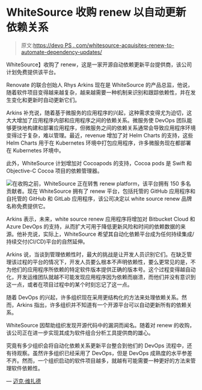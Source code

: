 # WhiteSource 收购 renew 以自动更新依赖关系

> 原文:[https://devo PS . com/whitesource-acquisites-renew-to-automate-dependency-updates/](https://devops.com/whitesource-acquires-renovate-to-automate-dependency-updates/)

WhiteSource】收购了 renew，这是一家开源自动依赖更新平台提供商，该公司计划免费提供该平台。

Renovate 的联合创始人 Rhys Arkins 现在是 WhiteSource 的产品总监，他说，随着软件项目变得越来越复杂，越来越需要一种机制来识别和跟踪依赖性，并在发生变化和更新时自动更新它们。

Arkins 补充说，随着基于微服务的应用程序的兴起，这种需求变得尤为迫切，这大大增加了应用程序内部和应用程序之间的依赖关系。微服务使 DevOps 团队能够更快地构建和部署应用程序，但微服务之间的依赖关系通常会导致应用程序环境变得过于复杂，难以管理。最近，revenue 增加了对 Helm Charts 的支持，这些 Helm Charts 用于在 Kubernetes 环境中打包应用程序，许多微服务现在都部署在 Kubernetes 环境中。

此外，WhiteSource 计划增加对 Cocoapods 的支持，Cocoa pods 是 Swift 和 Objective-C Cocoa 项目的依赖管理器。

![](../Images/7ce05eee07358fbab33872c214255874.png)在收购之前，WhiteSource 正在转售 renew platform，该平台拥有 150 多名贡献者。现在 WhiteSource 拥有了 renew 平台，包括托管的 GitHub 应用程序和自托管的 GitHub 和 GitLab 应用程序，该公司决定以 white source renew 品牌名称免费提供它。

Arkins 表示，未来，white source renew 应用程序将增加对 Bitbucket Cloud 和 Azure DevOps 的支持，从而扩大可用于降低更新风险和时间的依赖数据的来源。他补充说，实际上，WhiteSource 希望其自动化依赖平台成为任何持续集成/持续交付(CI/CD)平台的自然延伸。

Arkins 说，当谈到管理依赖性时，最大的挑战是让开发人员识别它们。在缺乏管理该过程的平台的情况下，开发人员要么根本不声明依赖性，要么更常见的是，不为他们的应用程序所依赖的特定软件版本提供正确的版本号。这个过程变得越自动化，开发运维团队就越不可能发现应用程序因为依赖而崩溃，而他们并没有意识到这一点，或者在项目过程中的某个时刻忘记了这一点。

随着 DevOps 的兴起，许多组织现在采用更结构化的方法来处理依赖关系。然而，Arkins 指出，许多组织并不知道有一个开源平台可以自动更新所有的依赖关系。

WhiteSource 因帮助组织发现开源代码中的漏洞而闻名。随着对 renew 的收购，该公司正在进一步实现其成为软件组合分析工具提供商的雄心。

究竟有多少组织会将自动化依赖关系更新平台整合到他们的 DevOps 流程中，还有待观察。虽然许多组织已经采用了 DevOps，但是 DevOps 成熟度的水平参差不齐。然而，一个组织启动的软件项目越多，就越有可能需要一种更好的方法来管理软件依赖性。

— [迈克·维扎德](https://devops.com/author/mike-vizard/)